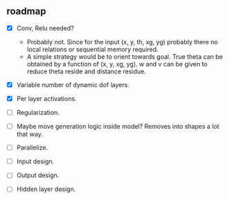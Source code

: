 ## roadmap
- [x] Conv, Relu needed?
    - Probably not. Since for the input (x, y, th, xg, yg) probably there no local relations or sequential memory required.
    - A simple strategy would be to orient towards goal. True theta can be obtained by a function of (x, y, xg, yg). w and v can be given to reduce theta reside and distance residue.
- [x] Variable number of dynamic dof layers.
- [x] Per layer activations.
- [ ] Regularization.
- [ ] Maybe move generation logic inside model? Removes into shapes a lot that way.
- [ ] Parallelize.

- [ ] Input design.
- [ ] Output design.
- [ ] Hidden layer design.

